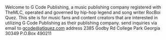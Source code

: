 Welcome to G Code Publishing, a music publishing company registered with TheMLC, operated and governed by hip-hop legend and song writer RocBoi Quez. This site is for music fans and content creators that are interested in utilizing G Code Publishing as their publishing company.
send inquiries via email to gcode@atlquez.com
address 2385 Godby Rd College Park Georgia 30349 P.O.Box 490211
